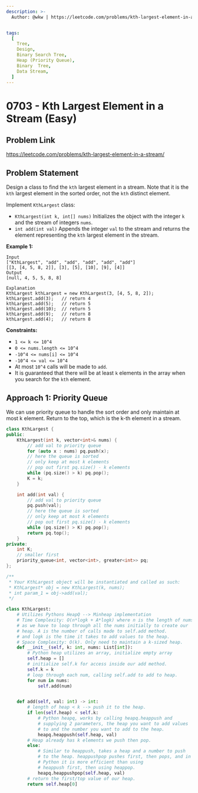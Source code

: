 ```yaml
---
description: >-
  Author: @wkw | https://leetcode.com/problems/kth-largest-element-in-a-stream/


tags:
  [
    Tree,
    Design,
    Binary Search Tree,
    Heap (Priority Queue),
    Binary  Tree,
    Data Stream,
  ]
---
```


# 0703 - Kth Largest Element in a Stream (Easy)

## Problem Link

https://leetcode.com/problems/kth-largest-element-in-a-stream/

## Problem Statement

Design a class to find the `kth` largest element in a stream. Note that it is the `kth` largest element in the sorted order, not the `kth` distinct element.

Implement `KthLargest` class:

- `KthLargest(int k, int[] nums)` Initializes the object with the integer `k` and the stream of integers `nums`.
- `int add(int val)` Appends the integer `val` to the stream and returns the element representing the `kth` largest element in the stream.

**Example 1:**

```
Input
["KthLargest", "add", "add", "add", "add", "add"]
[[3, [4, 5, 8, 2]], [3], [5], [10], [9], [4]]
Output
[null, 4, 5, 5, 8, 8]

Explanation
KthLargest kthLargest = new KthLargest(3, [4, 5, 8, 2]);
kthLargest.add(3);   // return 4
kthLargest.add(5);   // return 5
kthLargest.add(10);  // return 5
kthLargest.add(9);   // return 8
kthLargest.add(4);   // return 8
```

**Constraints:**

- `1 <= k <= 10^4`
- `0 <= nums.length <= 10^4`
- `-10^4 <= nums[i] <= 10^4`
- `-10^4 <= val <= 10^4`
- At most `10^4` calls will be made to `add`.
- It is guaranteed that there will be at least `k` elements in the array when you search for the `kth` element.

## Approach 1: Priority Queue

We can use priority queue to handle the sort order and only maintain at most k element. Return to the top, which is the k-th element in a stream.

<Tabs>
<TabItem value="cpp" label="C++">
<SolutionAuthor name="@wkw"/>

```cpp
class KthLargest {
public:
    KthLargest(int k, vector<int>& nums) {
        // add val to priority queue
        for (auto x : nums) pq.push(x);
        // here the queue is sorted
        // only keep at most k elements
        // pop out first pq.size() - k elements
        while (pq.size() > k) pq.pop();
        K = k;
    }

    int add(int val) {
        // add val to priority queue
        pq.push(val);
        // here the queue is sorted
        // only keep at most k elements
        // pop out first pq.size() - k elements
        while (pq.size() > K) pq.pop();
        return pq.top();
    }
private:
    int K;
    // smaller first
    priority_queue<int, vector<int>, greater<int>> pq;
};

/**
 * Your KthLargest object will be instantiated and called as such:
 * KthLargest* obj = new KthLargest(k, nums);
 * int param_1 = obj->add(val);
 */
```

</TabItem>

<TabItem value="python" label="Python">
<SolutionAuthor name="@ColeB2"/>

```py
class KthLargest:
    # Utilizes Pythons HeapQ --> Minheap implementation
    # Time Complexity: O(n*logk + A*logk) where n is the length of nums,
    # as we have to loop through all the nums initially to create our
    # heap. A is the number of calls made to self.add method.
    # and logk is the time it takes to add values to the heap.
    # Space Complexity: O(k). Only need to maintain a k-sized heap.
    def __init__(self, k: int, nums: List[int]):
        # Python heap utilizes an array, initialize empty array
        self.heap = []
        # initialize self.k for access inside our add method.
        self.k = k
        # loop through each num, calling self.add to add to heap.
        for num in nums:
            self.add(num)


    def add(self, val: int) -> int:
        # length of heap < k --> push it to the heap.
        if len(self.heap) < self.k:
            # Python heapq, works by calling heapq.heappush and
            # supplying 2 parameters, the heap you want to add values
            # to and the number you want to add to the heap.
            heapq.heappush(self.heap, val)
        # Heap already has k elements we push then pop.
        else:
            # Similar to heappush, takes a heap and a number to push
            # to the heap. heappushpop pushes first, then pops, and in
            # Python it is more efficient than using
            # heappush first, then using heappop.
            heapq.heappushpop(self.heap, val)
        # return the first/top value of our heap.
        return self.heap[0]
```

</TabItem>
</Tabs>
